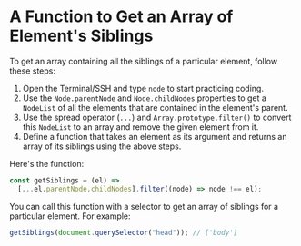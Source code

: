 # A Function to Get an Array of Element's Siblings

To get an array containing all the siblings of a particular element, follow these steps:

1. Open the Terminal/SSH and type `node` to start practicing coding.
2. Use the `Node.parentNode` and `Node.childNodes` properties to get a `NodeList` of all the elements that are contained in the element's parent.
3. Use the spread operator (`...`) and `Array.prototype.filter()` to convert this `NodeList` to an array and remove the given element from it.
4. Define a function that takes an element as its argument and returns an array of its siblings using the above steps.

Here's the function:

```js
const getSiblings = (el) =>
  [...el.parentNode.childNodes].filter((node) => node !== el);
```

You can call this function with a selector to get an array of siblings for a particular element. For example:

```js
getSiblings(document.querySelector("head")); // ['body']
```

